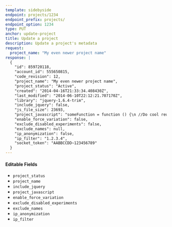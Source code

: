 ```yaml
---
template: sidebyside
endpoint: projects/1234
endpoint_prefix: projects/
endpoint_option: 1234
type: PUT
anchor: update-project
title: Update a project
description: Update a project's metadata
request:
  project_name: "My even newer project name"
response: |
  {
    "id": 859720118,
    "account_id": 555650815,
    "code_revision": 12,
    "project_name": "My even newer project name",
    "project_status": "Active",
    "created": "2014-04-16T21:33:34.408430Z",
    "last_modified": "2014-06-10T22:12:21.707170Z",
    "library": "jquery-1.6.4-trim",
    "include_jquery": false,
    "js_file_size": 23693,
    "project_javascript": "someFunction = function () {\n //Do cool reusable stuff \n}"
    "enable_force_variation": false,
    "exclude_disabled_experiments": false,
    "exclude_names": null,
    "ip_anonymization": false,
    "ip_filter": "1.2.3.4",
    "socket_token": "AABBCCDD~123456789"
  }
---
```



#### Editable Fields
- `project_status`
- `project_name`
- `include_jquery`
- `project_javascript`
- `enable_force_variation`
- `exclude_disabled_experiments`
- `exclude_names`
- `ip_anonymization`
- `ip_filter`
